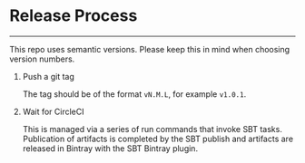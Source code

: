 # Release Process
---
This repo uses semantic versions. Please keep this in mind when choosing version numbers.

1. Push a git tag
   
   The tag should be of the format `vN.M.L`, for example `v1.0.1`.
   
1. Wait for CircleCI

   This is managed via a series of run commands that invoke SBT tasks.  Publication of artifacts is completed by the 
   SBT publish and artifacts are released in Bintray with the SBT Bintray plugin.
   